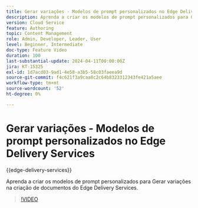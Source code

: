 ```yaml
---
title: Gerar variações - Modelos de prompt personalizados no Edge Delivery Services
description: Aprenda a criar os modelos de prompt personalizados para Gerar variações na criação de documentos do Edge Delivery Services.
version: Cloud Service
feature: Authoring
topic: Content Management
role: Admin, Developer, Leader, User
level: Beginner, Intermediate
doc-type: Feature Video
duration: 100
last-substantial-update: 2024-04-11T00:00:00Z
jira: KT-15325
exl-id: 1d7acd03-9ad1-4e58-a3b5-58c03faeea9d
source-git-commit: f4c621f3a9caa8c2c64b8323312343fe421a5aee
workflow-type: tm+mt
source-wordcount: '52'
ht-degree: 0%

---
```


# Gerar variações - Modelos de prompt personalizados no Edge Delivery Services

{{edge-delivery-services}}

Aprenda a criar os modelos de prompt personalizados para Gerar variações na criação de documentos do Edge Delivery Services.

>[!VIDEO](https://video.tv.adobe.com/v/3428316/?learn=on)


